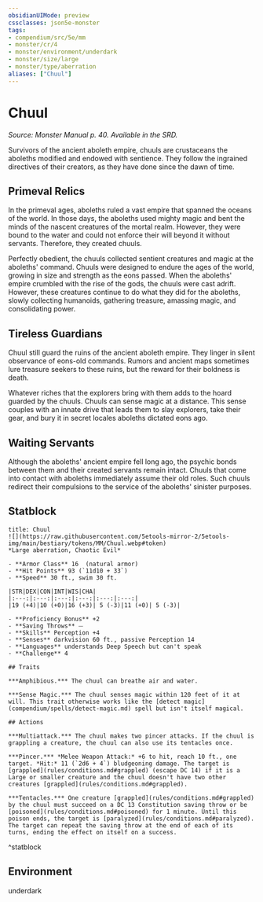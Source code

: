 ```yaml
---
obsidianUIMode: preview
cssclasses: json5e-monster
tags:
- compendium/src/5e/mm
- monster/cr/4
- monster/environment/underdark
- monster/size/large
- monster/type/aberration
aliases: ["Chuul"]
---
```

# Chuul
*Source: Monster Manual p. 40. Available in the SRD.*  

Survivors of the ancient aboleth empire, chuuls are crustaceans the aboleths modified and endowed with sentience. They follow the ingrained directives of their creators, as they have done since the dawn of time.

## Primeval Relics

In the primeval ages, aboleths ruled a vast empire that spanned the oceans of the world. In those days, the aboleths used mighty magic and bent the minds of the nascent creatures of the mortal realm. However, they were bound to the water and could not enforce their will beyond it without servants. Therefore, they created chuuls.

Perfectly obedient, the chuuls collected sentient creatures and magic at the aboleths' command. Chuuls were designed to endure the ages of the world, growing in size and strength as the eons passed. When the aboleths' empire crumbled with the rise of the gods, the chuuls were cast adrift. However, these creatures continue to do what they did for the aboleths, slowly collecting humanoids, gathering treasure, amassing magic, and consolidating power.

## Tireless Guardians

Chuul still guard the ruins of the ancient aboleth empire. They linger in silent observance of eons-old commands. Rumors and ancient maps sometimes lure treasure seekers to these ruins, but the reward for their boldness is death.

Whatever riches that the explorers bring with them adds to the hoard guarded by the chuuls. Chuuls can sense magic at a distance. This sense couples with an innate drive that leads them to slay explorers, take their gear, and bury it in secret locales aboleths dictated eons ago.

## Waiting Servants

Although the aboleths' ancient empire fell long ago, the psychic bonds between them and their created servants remain intact. Chuuls that come into contact with aboleths immediately assume their old roles. Such chuuls redirect their compulsions to the service of the aboleths' sinister purposes.

## Statblock

```ad-statblock
title: Chuul
![](https://raw.githubusercontent.com/5etools-mirror-2/5etools-img/main/bestiary/tokens/MM/Chuul.webp#token)
*Large aberration, Chaotic Evil*

- **Armor Class** 16  (natural armor)
- **Hit Points** 93 (`11d10 + 33`)
- **Speed** 30 ft., swim 30 ft.

|STR|DEX|CON|INT|WIS|CHA|
|:---:|:---:|:---:|:---:|:---:|:---:|
|19 (+4)|10 (+0)|16 (+3)| 5 (-3)|11 (+0)| 5 (-3)|

- **Proficiency Bonus** +2
- **Saving Throws** ⏤
- **Skills** Perception +4
- **Senses** darkvision 60 ft., passive Perception 14
- **Languages** understands Deep Speech but can't speak
- **Challenge** 4

## Traits

***Amphibious.*** The chuul can breathe air and water.

***Sense Magic.*** The chuul senses magic within 120 feet of it at will. This trait otherwise works like the [detect magic](compendium/spells/detect-magic.md) spell but isn't itself magical.

## Actions

***Multiattack.*** The chuul makes two pincer attacks. If the chuul is grappling a creature, the chuul can also use its tentacles once.

***Pincer.*** *Melee Weapon Attack:* +6 to hit, reach 10 ft., one target. *Hit:* 11 (`2d6 + 4`) bludgeoning damage. The target is [grappled](rules/conditions.md#grappled) (escape DC 14) if it is a Large or smaller creature and the chuul doesn't have two other creatures [grappled](rules/conditions.md#grappled).

***Tentacles.*** One creature [grappled](rules/conditions.md#grappled) by the chuul must succeed on a DC 13 Constitution saving throw or be [poisoned](rules/conditions.md#poisoned) for 1 minute. Until this poison ends, the target is [paralyzed](rules/conditions.md#paralyzed). The target can repeat the saving throw at the end of each of its turns, ending the effect on itself on a success.
```
^statblock

## Environment

underdark